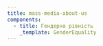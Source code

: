```yaml
---
title: mass-media-about-us
components:
  - title: Гендерна рівність
    _template: GenderEquality
---
```


